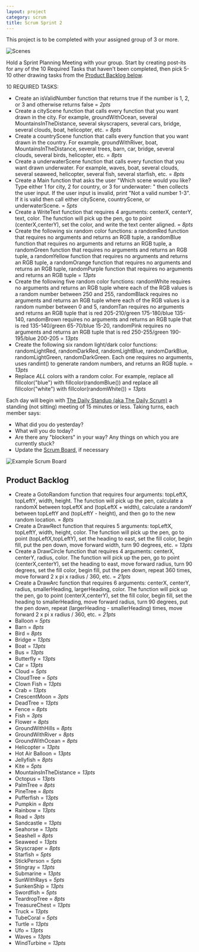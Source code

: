 ```yaml
---
layout: project
category: scrum
title: Scrum Sprint 2
---
```

This project is to be completed with your assigned group of 3 or more.

![Scenes](/apcsp/turtleart/ArtScene.PNG)

Hold a Sprint Planning Meeting with your group. Start by creating post-its for any of the 10 Required Tasks that haven't been completed, then pick 5-10 other drawing tasks from the [Product Backlog below](#product-backlog).

10 REQUIRED TASKS:
  - Create an isValidNumber function that returns true if the number is 1, 2, or 3 and otherwise returns false = *2pts*
  - Create a cityScene function that calls every function that you want drawn in the city. For example, groundWithOcean, several MountainsInTheDistance, several skyscrapers, several cars, bridge, several clouds, boat, helicopter, etc. = *8pts*
  - Create a countryScene function that calls every function that you want drawn in the country. For example, groundWithRiver, boat, MountainsInTheDistance, several trees, barn, car, bridge, several clouds, several birds, helicopter, etc. = *8pts*
  - Create a underwaterScene function that calls every function that you want drawn underwater. For example, waves, boat, several clouds, several seaweed, helicopter, several fish, several starfish, etc. = *8pts*
  - Create a Main function that asks the user "Which scene would you like? Type either 1 for city, 2 for country, or 3 for underwater: " then collects the user input. If the user input is invalid, print "Not a valid number 1-3". If it is valid then call either cityScene, countryScene, or underwaterScene. = *5pts*
  - Create a WriteText function that requires 4 arguments: centerX, centerY, text, color. The function will pick up the pen, go to point (centerX,centerY), set the color, and write the text center aligned. = *8pts*
  - Create the following six random color functions: a randomRed function that requires no arguments and returns an RGB tuple, a randomBlue function that requires no arguments and returns an RGB tuple, a randomGreen function that requires no arguments and returns an RGB tuple, a randomYellow function that requires no arguments and returns an RGB tuple, a randomOrange function that requires no arguments and returns an RGB tuple, randomPurple function that requires no arguments and returns an RGB tuple = *13pts*
  - Create the following five random color functions: randomWhite requires no arguments and returns an RGB tuple where each of the RGB values is a random number between 250 and 255, randomBlack requires no arguments and returns an RGB tuple where each of the RGB values is a random number between 0 and 5, randomTan requires no arguments and returns an RGB tuple that is red 205-210/green 175-180/blue 135-140, randomBrown requires no arguments and returns an RGB tuple that is red 135-140/green 65-70/blue 15-20, randomPink requires no arguments and returns an RGB tuple that is red 250-255/green 190-195/blue 200-205 = *13pts*
  - Create the following six random light/dark color functions: randomLightRed, randomDarkRed, randomLightBlue, randomDarkBlue, randomLightGreen, randomDarkGreen. Each one requires no arguments, uses randint() to generate random numbers, and returns an RGB tuple. = *13pts*
  - Replace *ALL* colors with a random color. For example, replace all fillcolor("blue") with fillcolor(randomBlue()) and replace all fillcolor("white") with fillcolor(randomWhite()) = *13pts*

Each day will begin with [The Daily Standup (aka The Daily Scrum)](https://www.mountaingoatsoftware.com/agile/scrum/meetings/daily-scrum) a standing (not sitting) meeting of 15 minutes or less. Taking turns, each member says:
  - What did you do yesterday?
  - What will you do today?
  - Are there any "blockers" in your way? Any things on which you are currently stuck?
  - Update the [Scrum Board](https://www.mountaingoatsoftware.com/agile/scrum/scrum-tools/task-boards), if necessary

![Example Scrum Board](/apcsp\scrum\scrum-board.jpg)


## Product Backlog

  - Create a GotoRandom function that requires four arguments: topLeftX, topLeftY, width, height. The function will pick up the pen, calculate a randomX between topLeftX and (topLeftX + width), calculate a randomY between topLeftY and (topLeftY - height), and then go to the new random location. = *8pts*
  - Create a DrawRect function that requires 5 arguments: topLeftX, topLeftY, width, height, color. The function will pick up the pen, go to point (topLeftX,topLeftY), set the heading to east, set the fill color, begin fill, put the pen down, move forward width, turn 90 degrees, etc. = *13pts*
  - Create a DrawCircle function that requires 4 arguments: centerX, centerY, radius, color. The function will pick up the pen, go to point (centerX,centerY), set the heading to east, move forward radius, turn 90 degrees, set the fill color, begin fill, put the pen down, repeat 360 times, move forward 2 x pi x radius / 360, etc. = *21pts*
  - Create a DrawArc function that requires 6 arguments: centerX, centerY, radius, smallerHeading, largerHeading, color. The function will pick up the pen, go to point (centerX,centerY), set the fill color, begin fill, set the heading to smallerHeading, move forward radius, turn 90 degrees, put the pen down, repeat (largerHeading - smallerHeading) times, move forward 2 x pi x radius / 360, etc. = *21pts*
  - Balloon = *5pts*
  - Barn = *8pts*
  - Bird = *8pts*
  - Bridge = *13pts*
  - Boat = *13pts*
  - Bus = *13pts*
  - Butterfly = *13pts*
  - Car = *13pts*
  - Cloud = *5pts*
  - CloudTree = *5pts*
  - Clown Fish = *13pts*
  - Crab = *13pts*
  - CrescentMoon = *3pts*
  - DeadTree = *13pts*
  - Fence = *8pts*
  - Fish = *3pts*
  - Flower = *8pts*
  - GroundWithHills = *8pts*
  - GroundWithRiver = *8pts*
  - GroundWithOcean = *8pts*
  - Helicopter = *13pts*
  - Hot Air Balloon = *13pts*
  - Jellyfish = *8pts*
  - Kite = *5pts*
  - MountainsInTheDistance = *13pts*
  - Octopus = *13pts*
  - PalmTree = *8pts*
  - PineTree = *8pts*
  - Pufferfish = *13pts*
  - Pumpkin = *8pts*
  - Rainbow = *13pts*
  - Road = *3pts*
  - Sandcastle = *13pts*
  - Seahorse = *13pts*
  - Seashell = *8pts*
  - Seaweed = *13pts*
  - Skyscraper = *8pts*
  - Starfish = *5pts*
  - StickPerson = *5pts*
  - Stingray = *13pts*
  - Submarine = *13pts*
  - SunWithRays = *5pts*
  - SunkenShip = *13pts*
  - Swordfish = *5pts*
  - TeardropTree = *8pts*
  - TreasureChest = *13pts*
  - Truck = *13pts*
  - TubeCoral = *5pts*
  - Turtle = *13pts*
  - Ufo = *13pts*
  - Waves = *13pts*
  - WindTurbine = *13pts*
